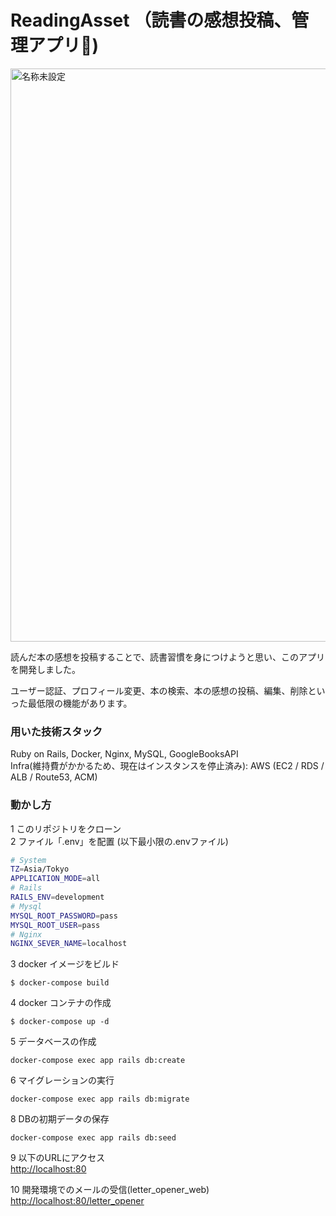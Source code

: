 # ReadingAsset （読書の感想投稿、管理アプリ📖)

<img width="917" alt="名称未設定" src="https://user-images.githubusercontent.com/40426755/134841641-f654816c-a5f2-4480-a684-b5d641105ee9.png">

読んだ本の感想を投稿することで、読書習慣を身につけようと思い、このアプリを開発しました。

ユーザー認証、プロフィール変更、本の検索、本の感想の投稿、編集、削除といった最低限の機能があります。

### 用いた技術スタック
Ruby on Rails, Docker, Nginx, MySQL, GoogleBooksAPI\
Infra(維持費がかかるため、現在はインスタンスを停止済み): AWS (EC2 / RDS / ALB / Route53, ACM) 

### 動かし方

1 このリポジトリをクローン\
2 ファイル「.env」を配置 (以下最小限の.envファイル)

```sh
# System
TZ=Asia/Tokyo
APPLICATION_MODE=all
# Rails
RAILS_ENV=development
# Mysql
MYSQL_ROOT_PASSWORD=pass
MYSQL_ROOT_USER=pass
# Nginx
NGINX_SEVER_NAME=localhost

```
3 docker イメージをビルド
```
$ docker-compose build
```
4 docker コンテナの作成
```
$ docker-compose up -d
```
5 データベースの作成

```
docker-compose exec app rails db:create
```

6 マイグレーションの実行
```
docker-compose exec app rails db:migrate
```

8 DBの初期データの保存
```
docker-compose exec app rails db:seed
```
9 以下のURLにアクセス\
[http://localhost:80](http://localhost:80)

10 開発環境でのメールの受信(letter_opener_web)\
[http://localhost:80/letter_opener](http://localhost:80/letter_opener)


